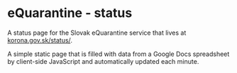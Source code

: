 # eQuarantine - status

A status page for the Slovak eQuarantine service that lives at [korona.gov.sk/status/](https://korona.gov.sk/status/).

A simple static page that is filled with data from a Google Docs spreadsheet by client-side JavaScript
and automatically updated each minute.




